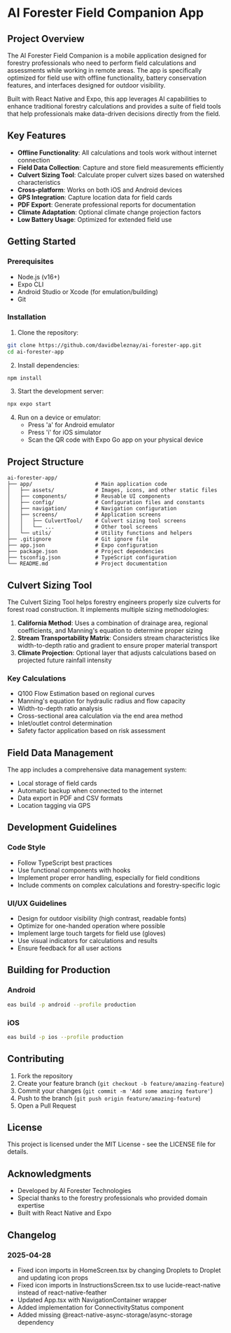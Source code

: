 # AI Forester Field Companion App

## Project Overview

The AI Forester Field Companion is a mobile application designed for forestry professionals who need to perform field calculations and assessments while working in remote areas. The app is specifically optimized for field use with offline functionality, battery conservation features, and interfaces designed for outdoor visibility.

Built with React Native and Expo, this app leverages AI capabilities to enhance traditional forestry calculations and provides a suite of field tools that help professionals make data-driven decisions directly from the field.

## Key Features

- **Offline Functionality**: All calculations and tools work without internet connection
- **Field Data Collection**: Capture and store field measurements efficiently
- **Culvert Sizing Tool**: Calculate proper culvert sizes based on watershed characteristics
- **Cross-platform**: Works on both iOS and Android devices
- **GPS Integration**: Capture location data for field cards
- **PDF Export**: Generate professional reports for documentation
- **Climate Adaptation**: Optional climate change projection factors
- **Low Battery Usage**: Optimized for extended field use

## Getting Started

### Prerequisites

- Node.js (v16+)
- Expo CLI
- Android Studio or Xcode (for emulation/building)
- Git

### Installation

1. Clone the repository:
```bash
git clone https://github.com/davidbeleznay/ai-forester-app.git
cd ai-forester-app
```

2. Install dependencies:
```bash
npm install
```

3. Start the development server:
```bash
npx expo start
```

4. Run on a device or emulator:
   - Press 'a' for Android emulator
   - Press 'i' for iOS simulator
   - Scan the QR code with Expo Go app on your physical device

## Project Structure

```
ai-forester-app/
├── app/                    # Main application code
│   ├── assets/             # Images, icons, and other static files
│   ├── components/         # Reusable UI components
│   ├── config/             # Configuration files and constants
│   ├── navigation/         # Navigation configuration
│   ├── screens/            # Application screens
│   │   ├── CulvertTool/    # Culvert sizing tool screens
│   │   └── ...             # Other tool screens
│   └── utils/              # Utility functions and helpers
├── .gitignore              # Git ignore file
├── app.json                # Expo configuration
├── package.json            # Project dependencies
├── tsconfig.json           # TypeScript configuration
└── README.md               # Project documentation
```

## Culvert Sizing Tool

The Culvert Sizing Tool helps forestry engineers properly size culverts for forest road construction. It implements multiple sizing methodologies:

1. **California Method**: Uses a combination of drainage area, regional coefficients, and Manning's equation to determine proper sizing
2. **Stream Transportability Matrix**: Considers stream characteristics like width-to-depth ratio and gradient to ensure proper material transport
3. **Climate Projection**: Optional layer that adjusts calculations based on projected future rainfall intensity

### Key Calculations

- Q100 Flow Estimation based on regional curves
- Manning's equation for hydraulic radius and flow capacity
- Width-to-depth ratio analysis
- Cross-sectional area calculation via the end area method
- Inlet/outlet control determination
- Safety factor application based on risk assessment

## Field Data Management

The app includes a comprehensive data management system:

- Local storage of field cards
- Automatic backup when connected to the internet
- Data export in PDF and CSV formats
- Location tagging via GPS

## Development Guidelines

### Code Style

- Follow TypeScript best practices
- Use functional components with hooks
- Implement proper error handling, especially for field conditions
- Include comments on complex calculations and forestry-specific logic

### UI/UX Guidelines

- Design for outdoor visibility (high contrast, readable fonts)
- Optimize for one-handed operation where possible
- Implement large touch targets for field use (gloves)
- Use visual indicators for calculations and results
- Ensure feedback for all user actions

## Building for Production

### Android

```bash
eas build -p android --profile production
```

### iOS

```bash
eas build -p ios --profile production
```

## Contributing

1. Fork the repository
2. Create your feature branch (`git checkout -b feature/amazing-feature`)
3. Commit your changes (`git commit -m 'Add some amazing feature'`)
4. Push to the branch (`git push origin feature/amazing-feature`)
5. Open a Pull Request

## License

This project is licensed under the MIT License - see the LICENSE file for details.

## Acknowledgments

- Developed by AI Forester Technologies
- Special thanks to the forestry professionals who provided domain expertise
- Built with React Native and Expo

## Changelog

### 2025-04-28
- Fixed icon imports in HomeScreen.tsx by changing Droplets to Droplet and updating icon props
- Fixed icon imports in InstructionsScreen.tsx to use lucide-react-native instead of react-native-feather
- Updated App.tsx with NavigationContainer wrapper
- Added implementation for ConnectivityStatus component
- Added missing @react-native-async-storage/async-storage dependency
